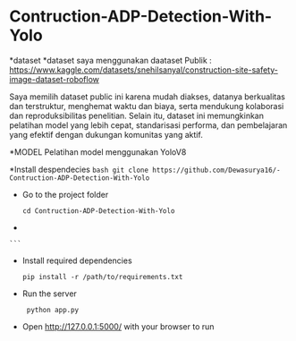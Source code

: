 # Contruction-ADP-Detection-With-Yolo


*dataset
*dataset saya menggunakan daataset Publik : https://www.kaggle.com/datasets/snehilsanyal/construction-site-safety-image-dataset-roboflow

Saya memilih dataset public ini karena mudah diakses, datanya berkualitas dan terstruktur, menghemat waktu dan biaya, serta mendukung kolaborasi dan reproduksibilitas penelitian. Selain itu, dataset ini memungkinkan pelatihan model yang lebih cepat, standarisasi performa, dan pembelajaran yang efektif dengan dukungan komunitas yang aktif.

*MODEL
Pelatihan model menggunakan YoloV8

*Install despendecies 
    ```bash
    git clone https://github.com/Dewasurya16/-Contruction-ADP-Detection-With-Yolo
    ```

- Go to the project folder

    ```Terminal
    cd Contruction-ADP-Detection-With-Yolo

-
  
    ```

- Install required dependencies

    ```Terminal 
    pip install -r /path/to/requirements.txt
    ```
- Run the server

    
    ```Terminal
     python app.py
    ```

- Open <http://127.0.0.1:5000/> with your browser to run
